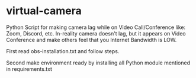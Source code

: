 # virtual-camera
Python Script for making camera lag while on Video Call/Conference like: Zoom, Discord, etc. In-reality camera doesn't lag, but it appears on Video Conference and make others feel that you Internet Bandwidth is LOW.

First read obs-installation.txt and follow steps.

Second make environment ready by installing all Python module mentioned in requirements.txt
